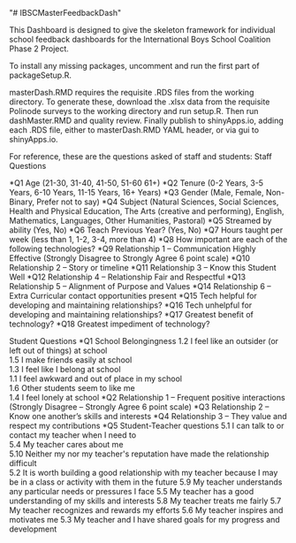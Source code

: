 "# IBSCMasterFeedbackDash" 

This Dashboard is designed to give the skeleton framework for individual school feedback dashboards for the International Boys School Coalition Phase 2 Project.

To install any missing packages, uncomment and run the first part of packageSetup.R.

masterDash.RMD requires the requisite .RDS files from the working directory.  To generate these, download the .xlsx data from the requisite Polinode surveys to the working directory and run setup.R.  Then run dashMaster.RMD and quality review.  Finally publish to shinyApps.io, adding each .RDS file, either to masterDash.RMD YAML header, or via gui to shinyApps.io.

For reference, these are the questions asked of staff and students:
Staff Questions

*Q1 Age (21-30, 31-40, 41-50, 51-60 61+)
*Q2 Tenure (0-2 Years, 3-5 Years, 6-10 Years, 11-15 Years, 16+ Years)
*Q3 Gender (Male, Female, Non-Binary, Prefer not to say)
*Q4 Subject (Natural Sciences, Social Sciences, Health and Physical Education, The Arts (creative and performing), English, Mathematics, Languages, Other Humanities, Pastoral)
*Q5 Streamed by ability (Yes, No)
*Q6 Teach Previous Year? (Yes, No)
*Q7 Hours taught per week (less than 1, 1-2, 3-4, more than 4)
*Q8 How important are each of the following technologies?
*Q9 Relationship 1 – Communication Highly Effective (Strongly Disagree to Strongly Agree 6 point scale)
*Q10 Relationship 2 – Story or timeline
*Q11 Relationship 3 – Know this Student Well
*Q12 Relationship 4 – Relationship Fair and Respectful
*Q13 Relationship 5 – Alignment of Purpose and Values
*Q14 Relationship 6 – Extra Curricular contact opportunities present
*Q15 Tech helpful for developing and maintaining relationships?
*Q16 Tech unhelpful for developing and maintaining relationships?
*Q17 Greatest benefit of technology?
*Q18 Greatest impediment of technology?

Student Questions
*Q1 School Belongingness
1.2 I feel like an outsider (or left out of things) at school			
1.5 I make friends easily at school			
1.3 I feel like I belong at school		
1.1 I feel awkward and out of place in my school		
1.6 Other students seem to like me		
1.4 I feel lonely at school
*Q2 Relationship 1 – Frequent positive interactions (Strongly Disagree – Strongly Agree 6 point scale)
*Q3 Relationship 2 – Know one another’s skills and interests
*Q4 Relationship 3 – They value and respect my contributions
*Q5 Student-Teacher questions 
5.1 I can talk to or contact my teacher when I need to			
5.4 My teacher cares about me					
5.10 Neither my nor my teacher's reputation have made the relationship difficult		
5.2 It is worth building a good relationship with my teacher because I may be in a class or activity with them in the future
5.9 My teacher understands any particular needs or pressures I face
5.5 My teacher has a good understanding of my skills and interests
5.8 My teacher treats me fairly
5.7 My teacher recognizes and rewards my efforts
5.6 My teacher inspires and motivates me
5.3 My teacher and I have shared goals for my progress and development